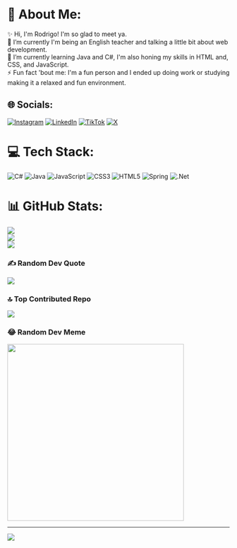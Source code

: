 # 💫 About Me:
✨ Hi, I'm Rodrigo! I'm so glad to meet ya.<br>🔭 I’m currently I'm being an English teacher and talking a little bit about web development.<br>🌱 I’m currently learning Java and C#, I'm also honing my skills in HTML and, CSS, and JavaScript.<br>⚡ Fun fact 'bout me: I'm a fun person and I ended up doing work or studying making it a relaxed and fun environment.


## 🌐 Socials:
[![Instagram](https://img.shields.io/badge/Instagram-%23E4405F.svg?logo=Instagram&logoColor=white)](https://instagram.com/rodrigo.developer) [![LinkedIn](https://img.shields.io/badge/LinkedIn-%230077B5.svg?logo=linkedin&logoColor=white)](https://linkedin.com/in/rodrigo-da-cruz-silva/) [![TikTok](https://img.shields.io/badge/TikTok-%23000000.svg?logo=TikTok&logoColor=white)](https://tiktok.com/@rodrigo.developer) [![X](https://img.shields.io/badge/X-black.svg?logo=X&logoColor=white)](https://x.com/rodrigo_coding) 

# 💻 Tech Stack:
![C#](https://img.shields.io/badge/c%23-%23239120.svg?style=for-the-badge&logo=csharp&logoColor=white) ![Java](https://img.shields.io/badge/java-%23ED8B00.svg?style=for-the-badge&logo=openjdk&logoColor=white) ![JavaScript](https://img.shields.io/badge/javascript-%23323330.svg?style=for-the-badge&logo=javascript&logoColor=%23F7DF1E) ![CSS3](https://img.shields.io/badge/css3-%231572B6.svg?style=for-the-badge&logo=css3&logoColor=white) ![HTML5](https://img.shields.io/badge/html5-%23E34F26.svg?style=for-the-badge&logo=html5&logoColor=white) ![Spring](https://img.shields.io/badge/spring-%236DB33F.svg?style=for-the-badge&logo=spring&logoColor=white) ![.Net](https://img.shields.io/badge/.NET-5C2D91?style=for-the-badge&logo=.net&logoColor=white)
# 📊 GitHub Stats:
![](https://github-readme-stats.vercel.app/api?username=Rodrigo-sillva&theme=algolia&hide_border=false&include_all_commits=false&count_private=false)<br/>
![](https://github-readme-streak-stats.herokuapp.com/?user=Rodrigo-sillva&theme=algolia&hide_border=false)<br/>
![](https://github-readme-stats.vercel.app/api/top-langs/?username=Rodrigo-sillva&theme=algolia&hide_border=false&include_all_commits=false&count_private=false&layout=compact)

### ✍️ Random Dev Quote
![](https://quotes-github-readme.vercel.app/api?type=horizontal&theme=radical)

### 🔝 Top Contributed Repo
![](https://github-contributor-stats.vercel.app/api?username=Rodrigo-sillva&limit=5&theme=dark&combine_all_yearly_contributions=true)

### 😂 Random Dev Meme
<img src='https://randommeme-five.vercel.app/' style="height: 400px;"/>

---
[![](https://visitcount.itsvg.in/api?id=Rodrigo-sillva&icon=0&color=0)](https://visitcount.itsvg.in)

<!-- Proudly created with GPRM ( https://gprm.itsvg.in ) -->
